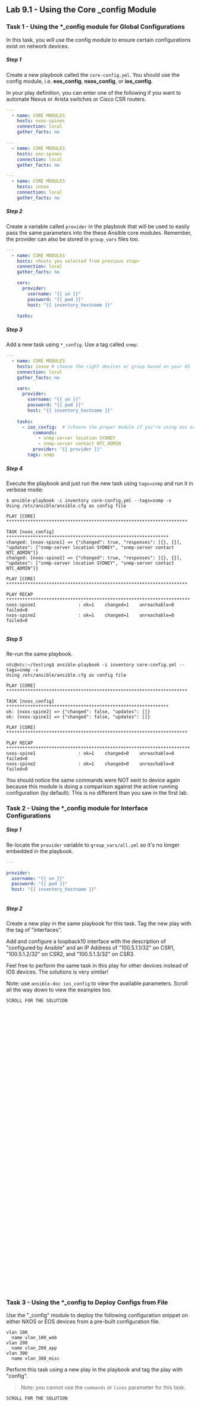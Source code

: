 ## Lab 9.1 - Using the Core _config Module

### Task 1 - Using the *_config module for Global Configurations

In this task, you will use the config module to ensure certain configurations exist on network devices.

##### Step 1

Create a new playbook called the `core-config.yml`.  You should use the config module, i.e. **eos_config**, **nxos_config**, or **ios_config**. 

In your play definition, you can enter one of the following if you want to automate Nexus or Arista switches or Cisco CSR routers.

```yaml
---
  - name: CORE MODULES
    hosts: nxos-spines
    connection: local
    gather_facts: no

```

```yaml
---
  - name: CORE MODULES
    hosts: eos-spines
    connection: local
    gather_facts: no
```

```yaml
---
  - name: CORE MODULES
    hosts: iosxe
    connection: local
    gather_facts: no

```



##### Step 2

Create a variable called `provider` in the playbook that will be used to easily pass the same parameters into the these Ansible core modules.  Remember, the provider can also be stored in `group_vars` files too.

```yaml
---
  - name: CORE MODULES
    hosts: <hosts you selected from previous step>
    connection: local
    gather_facts: no

    vars:
      provider:
        username: "{{ un }}"
        password: "{{ pwd }}"
        host: "{{ inventory_hostname }}"
    
    tasks:

```


##### Step 3

Add a new task using `*_config`. Use a tag called `snmp`:

```yaml
---
  - name: CORE MODULES
    hosts: iosxe # choose the right devices or group based on your OS
    connection: local
    gather_facts: no

    vars:
      provider:
        username: "{{ un }}"
        password: "{{ pwd }}"
        host: "{{ inventory_hostname }}"
    
    tasks:
      - ios_config:  # (choose the proper module if you're using eos or nxos)
          commands:
            - snmp-server location SYDNEY
            - snmp-server contact NTC_ADMIN
          provider: "{{ provider }}"
        tags: snmp
```

##### Step 4

Execute the playbook and just run the new task using `tags=snmp` and run it in verbose mode:

```
$ ansible-playbook -i inventory core-config.yml --tags=snmp -v
Using /etc/ansible/ansible.cfg as config file

PLAY [CORE] ********************************************************************

TASK [nxos_config] *************************************************************
changed: [nxos-spine1] => {"changed": true, "responses": [{}, {}], "updates": ["snmp-server location SYDNEY", "snmp-server contact NTC_ADMIN"]}
changed: [nxos-spine2] => {"changed": true, "responses": [{}, {}], "updates": ["snmp-server location SYDNEY", "snmp-server contact NTC_ADMIN"]}

PLAY [CORE] ********************************************************************

PLAY RECAP *********************************************************************
nxos-spine1                : ok=1    changed=1    unreachable=0    failed=0   
nxos-spine2                : ok=1    changed=1    unreachable=0    failed=0   


```


##### Step 5

Re-run the same playbook.

```
ntc@ntc:~/testing$ ansible-playbook -i inventory core-config.yml --tags=snmp -v
Using /etc/ansible/ansible.cfg as config file

PLAY [CORE] ********************************************************************

TASK [nxos_config] *************************************************************
ok: [nxos-spine2] => {"changed": false, "updates": []}
ok: [nxos-spine1] => {"changed": false, "updates": []}

PLAY [CORE] ********************************************************************

PLAY RECAP *********************************************************************
nxos-spine1                : ok=1    changed=0    unreachable=0    failed=0   
nxos-spine2                : ok=1    changed=0    unreachable=0    failed=0   

```

You should notice the same commands were NOT sent to device again because this module is doing a comparison against the active running configuration (by default).  This is no different than you saw in the first lab.

### Task 2 - Using the *_config module for Interface Configurations

##### Step 1

Re-locate the `provider` variable to `group_vars/all.yml` so it's no longer embedded in the playbook.

```yaml
---

provider:
  username: "{{ un }}"
  password: "{{ pwd }}"
  host: "{{ inventory_hostname }}"
    
```

##### Step 2

Create a new play in the same playbook for this task.  Tag the new play with the tag of "interfaces".

Add and configure a loopback10 interface with the description of "configured by Ansible" and an IP Address of "100.5.1.1/32" on CSR1,  "100.5.1.2/32" on CSR2, and "100.5.1.3/32" on CSR3.

Feel free to perform the same task in this play for other devices instead of IOS devices.  The solutions is very similar!

Note: use `ansible-doc ios_config` to view the available parameters.  Scroll all the way down to view the examples too.

```
SCROLL FOR THE SOLUTION
























































```
 

### Task 3 - Using the *_config to Deploy Configs from File

Use the "_config" module to deploy the following configuration snippet on either NXOS or EOS devices from a pre-built configuration file.

```
vlan 100
  name vlan_100_web
vlan 200
  name vlan_200_app
vlan 300
  name vlan_300_misc    
```


Perform this task using a new play in the playbook and tag the play with "config".

> Note: you cannot use the `commands` or `lines` parameter for this task.


```
SCROLL FOR THE SOLUTION























```



# Task 2 Solutions

### Cisco IOS

```yaml
---
  - name: CORE MODULES - PLAY 1
    hosts: iosxe # choose the right devices or group based on your OS
    connection: local
    gather_facts: no

    tasks:
      - ios_config:  # (choose the proper module if you're using eos or nxos)
          commands:
            - snmp-server location SYDNEY
            - snmp-server contact NTC_ADMIN
          provider: "{{ provider }}"
        tags: snmp

  - name: CORE MODULES - PLAY 2
    hosts: iosxe 
    connection: local
    gather_facts: no
    tags: interfaces

    tasks:
      - name: Ensure interface configuration on IOSXE
        ios_config:
          commands:
            - description Configured with Ansible
            - ip address 100.5.1.{{ loopback_id }} 255.255.255.255
          parents:
            - interface loopback10
          provider: "{{ provider }}"
        tags: interface  
```

But you also need a "host variable" for each device.  In the solution, we used `loopback_id`.  You can define a host var in the inventory file or in host vars files in the `host_vars` directory.

`host_vars/csr1.yml`

```yaml
---

loopback_id: 1
```


`host_vars/csr2.yml`

```yaml
---

loopback_id: 2
```

`host_vars/csr3.yml`

```yaml
---

loopback_id: 3
```


# Task 3 Solutions

```yaml


  - name: CORE MODULES
    hosts: nxos-spines
    connection: local
    gather_facts: no
    tags: config

    tasks:
      - name: DEPLOY CONFIGS FROM FILE
        ios_config:
          src: vlans.conf
          provider: "{{ provider }}"
  
```

You also need to create a file that stores the VLANs config.  Here we chose to use the file called `vlans.conf` that stores the config to deploy to the device.



# FULL & FINAL PLAYBOOK

```yaml
---
  - name: CORE MODULES - PLAY 1
    hosts: iosxe # choose the right devices or group based on your OS
    connection: local
    gather_facts: no

    tasks:
      - ios_config:  # (choose the proper module if you're using eos or nxos)
          commands:
            - snmp-server location SYDNEY
            - snmp-server contact NTC_ADMIN
          provider: "{{ provider }}"
        tags: snmp

  - name: CORE MODULES - PLAY 2
    hosts: iosxe 
    connection: local
    gather_facts: no
    tags: interfaces

    tasks:
      - name: Ensure interface configuration on IOSXE
        ios_config:
          commands:
            - description Configured with Ansible
            - ip address 100.5.1.{{ loopback_id }} 255.255.255.255
          parents:
            - interface loopback10
          provider: "{{ provider }}"
        tags: interface  


  - name: CORE MODULES - PLAY 3
    hosts: nxos-spines
    connection: local
    gather_facts: no
    tags: config

    tasks:
      - name: DEPLOY CONFIGS FROM FILE
        ios_config:
          src: vlans.conf
          provider: "{{ provider }}"
  
```

